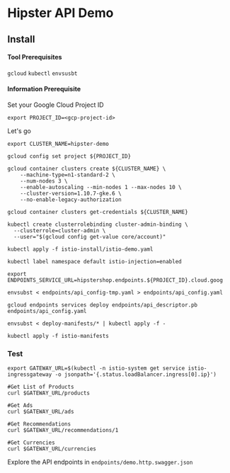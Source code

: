 # Hipster API Demo

## Install 

#### Tool Prerequisites

`gcloud`
`kubectl` 
`envsusbt`

#### Information Prerequisite
Set your Google Cloud Project ID

```
export PROJECT_ID=<gcp-project-id>
```

Let's go

```
export CLUSTER_NAME=hipster-demo

gcloud config set project ${PROJECT_ID}

gcloud container clusters create ${CLUSTER_NAME} \
    --machine-type=n1-standard-2 \
    --num-nodes 3 \
    --enable-autoscaling --min-nodes 1 --max-nodes 10 \
    --cluster-version=1.10.7-gke.6 \
    --no-enable-legacy-authorization

gcloud container clusters get-credentials ${CLUSTER_NAME}

kubectl create clusterrolebinding cluster-admin-binding \
  --clusterrole=cluster-admin \
  --user="$(gcloud config get-value core/account)"

kubectl apply -f istio-install/istio-demo.yaml

kubectl label namespace default istio-injection=enabled

export ENDPOINTS_SERVICE_URL=hipstershop.endpoints.${PROJECT_ID}.cloud.goog

envsubst < endpoints/api_config-tmp.yaml > endpoints/api_config.yaml

gcloud endpoints services deploy endpoints/api_descriptor.pb endpoints/api_config.yaml

envsubst < deploy-manifests/* | kubectl apply -f -

kubectl apply -f istio-manifests

```

### Test

```
export GATEWAY_URL=$(kubectl -n istio-system get service istio-ingressgateway -o jsonpath='{.status.loadBalancer.ingress[0].ip}')

#Get List of Products
curl $GATEWAY_URL/products

#Get Ads
curl $GATEWAY_URL/ads

#Get Recommendations
curl $GATEWAY_URL/recommendations/1

#Get Currencies
curl $GATEWAY_URL/currencies

```
Explore the API endpoints in `endpoints/demo.http.swagger.json`

